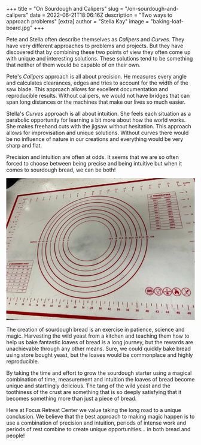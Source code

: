 +++
title = "On Sourdough and Calipers"
slug = "/on-sourdough-and-calipers"
date = 2022-06-21T18:06:16Z
description = "Two ways to approach problems"
[extra]
author = "Stella Kay"
image = "baking-loaf-board.jpg"
+++

Pete and Stella often describe themselves as *Calipers* and *Curves*.  They have very different approaches to problems and projects. But they have discovered that by combining these two points of view they often come up with unique and interesting solutions. These solutions tend to be something that neither of them would be capable of on their own.  

Pete's *Calipers* approach is all about precision.  He measures every angle and calculates clearances, edges and tries to account for the width of the saw blade.   This approach allows for excellent documentation and reproducible results.  Without calipers, we would not have bridges that can span long distances or the machines that make our lives so much easier.

Stella's *Curves* approach is all about intuition.  She feels each situation as a parabolic opportunity for learning a bit more about how the world works.  She makes freehand cuts with the jigsaw without hesitation. This approach allows for improvisation and unique solutions.  Without curves there would be no influence of nature in our creations and everything would be very sharp and flat.  

Precision and intuition are often at odds.  It seems that we are so often forced to choose between being precise and being intuitive but when it comes to sourdough bread, we can be both!

<img alt="bread loaf size mat" src="baking-loaf-board.jpg">

The creation of sourdough bread is an exercise in patience, science and magic.  Harvesting the wild yeast from a kitchen and teaching them how to help us bake fantastic loaves of bread is a long journey, but the rewards are unachievable through any other means.  Sure, we could quickly bake bread using store bought yeast, but the loaves would be commonplace and highly reproducible.  


By taking the time and effort to grow the sourdough starter using a magical combination of time, measurement and intuition the loaves of bread become unique and startlingly delicious.  The tang of the wild yeast and the toothiness of the crust are something that is so deeply satisfying that it becomes something more than just a piece of bread.  

Here at Focus Retreat Center we value taking the long road to a unique conclusion.  We believe that the best approach to making magic happen is to use a combination of precision and intuition, periods of intense work and periods of rest combine to create unique opportunities… in both bread and people!
